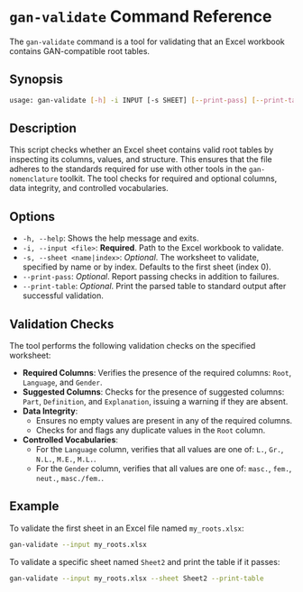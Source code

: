 # `gan-validate` Command Reference

The `gan-validate` command is a tool for validating that an Excel workbook contains GAN-compatible root tables.

## Synopsis

```bash
usage: gan-validate [-h] -i INPUT [-s SHEET] [--print-pass] [--print-table]
```

## Description

This script checks whether an Excel sheet contains valid root tables by inspecting its columns, values, and structure. This ensures that the file adheres to the standards required for use with other tools in the `gan-nomenclature` toolkit. The tool checks for required and optional columns, data integrity, and controlled vocabularies.

## Options

*   `-h, --help`: Shows the help message and exits.
*   `-i, --input <file>`: **Required**. Path to the Excel workbook to validate.
*   `-s, --sheet <name|index>`: *Optional*. The worksheet to validate, specified by name or by index. Defaults to the first sheet (index 0).
*   `--print-pass`: *Optional*. Report passing checks in addition to failures.
*   `--print-table`: *Optional*. Print the parsed table to standard output after successful validation.

## Validation Checks

The tool performs the following validation checks on the specified worksheet:

*   **Required Columns**: Verifies the presence of the required columns: `Root`, `Language`, and `Gender`.
*   **Suggested Columns**: Checks for the presence of suggested columns: `Part`, `Definition`, and `Explanation`, issuing a warning if they are absent.
*   **Data Integrity**:
    *   Ensures no empty values are present in any of the required columns.
    *   Checks for and flags any duplicate values in the `Root` column.
*   **Controlled Vocabularies**:
    *   For the `Language` column, verifies that all values are one of: `L.`, `Gr.`, `N.L.`, `M.E.`, `M.L.`.
    *   For the `Gender` column, verifies that all values are one of: `masc.`, `fem.`, `neut.`, `masc./fem.`.

## Example

To validate the first sheet in an Excel file named `my_roots.xlsx`:

```bash
gan-validate --input my_roots.xlsx
```

To validate a specific sheet named `Sheet2` and print the table if it passes:

```bash
gan-validate --input my_roots.xlsx --sheet Sheet2 --print-table
```
